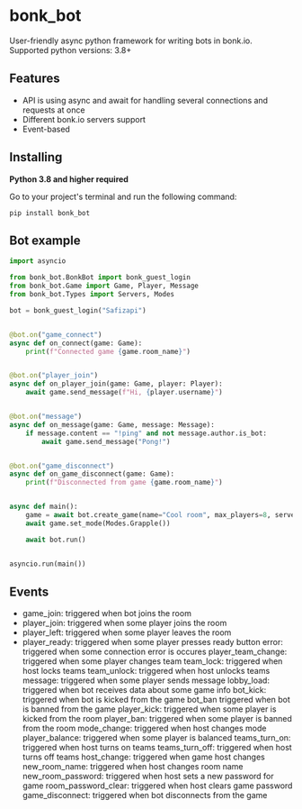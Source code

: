 # bonk_bot
User-friendly async python framework for writing bots in bonk.io.
Supported python versions: 3.8+
## Features
- API is using async and await for handling several connections and requests at once
- Different bonk.io servers support
- Event-based
## Installing
**Python 3.8 and higher required**

Go to your project's terminal and run the following command:
```
pip install bonk_bot
```
## Bot example
```py
import asyncio

from bonk_bot.BonkBot import bonk_guest_login
from bonk_bot.Game import Game, Player, Message
from bonk_bot.Types import Servers, Modes

bot = bonk_guest_login("Safizapi")


@bot.on("game_connect")
async def on_connect(game: Game):
    print(f"Connected game {game.room_name}")


@bot.on("player_join")
async def on_player_join(game: Game, player: Player):
    await game.send_message(f"Hi, {player.username}")


@bot.on("message")
async def on_message(game: Game, message: Message):
    if message.content == "!ping" and not message.author.is_bot:
        await game.send_message("Pong!")


@bot.on("game_disconnect")
async def on_game_disconnect(game: Game):
    print(f"Disconnected from game {game.room_name}")


async def main():
    game = await bot.create_game(name="Cool room", max_players=8, server=Servers.Warsaw())
    await game.set_mode(Modes.Grapple())

    await bot.run()


asyncio.run(main())
```
## Events
- game_join: triggered when bot joins the room
- player_join: triggered when some player joins the room
- player_left: triggered when some player leaves the room
- player_ready: triggered when some player presses ready button
error: triggered when some connection error is occures
player_team_change: triggered when some player changes team
team_lock: triggered when host locks teams
team_unlock: triggered when host unlocks teams
message: triggered when some player sends message
lobby_load: triggered when bot receives data about some game info
bot_kick: triggered when bot is kicked from the game
bot_ban triggered when bot is banned from the game
player_kick: triggered when some player is kicked from the room
player_ban: triggered when some player is banned from the room
mode_change: triggered when host changes mode
player_balance: triggered when some player is balanced
teams_turn_on: triggered when host turns on teams
teams_turn_off: triggered when host turns off teams
host_change: triggered when game host changes
new_room_name: triggered when host changes room name
new_room_password: triggered when host sets a new password for game
room_password_clear: triggered when host clears game password
game_disconnect: triggered when bot disconnects from the game
